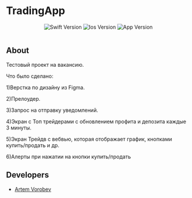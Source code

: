 # TradingApp

<p align="center">


</p>

<p align="center">
<img src="https://img.shields.io/badge/Swift-Version%205-lightgrey" alt="Swift Version">
<img src="https://img.shields.io/badge/Ios-Version%2015%2B-important" alt="Ios Version">
<img src="https://img.shields.io/badge/App-Version%201.0-informational" alt="App Version">
</p>

<p align="center">
<img src="https://komarev.com/ghpvc/?username=IHIierO&style=flat-square&color=blue" alt=""/>
</p>

## About

Тестовый проект на вакансию.

Что было сделано:

1)Верстка по дизайну из Figma.

2)Прелоудер.

3)Запрос на отправку уведомлений.

4)Экран с Топ трейдерами с обновлением профита и депозита каждые 3 минуты.

5)Экран Трейдв с вебвью, которая отображает график, кнопками купить/продать и др.

6)Алерты при нажатии на кнопки купить/продать

## Developers

- [Artem Vorobev](https://gist.github.com/IHIierO)
